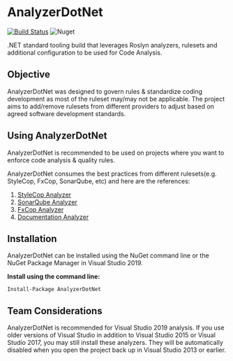 # AnalyzerDotNet  
[![Build Status](https://dev.azure.com/saibaskar57/saibaskar57/_apis/build/status/saibaskaran57.AnalyzerDotNet?branchName=master)](https://dev.azure.com/saibaskar57/saibaskar57/_build/latest?definitionId=2&branchName=master)
![Nuget](https://img.shields.io/nuget/v/AnalyzerDotNet)

.NET standard tooling build that leverages Roslyn analyzers, rulesets and additional configuration to be used for Code Analysis.

## Objective

AnalyzerDotNet was designed to govern rules & standardize coding development as most of the ruleset may/may not be applicable. The project aims to add/remove rulesets from different providers to adjust based on agreed software development standards.

## Using AnalyzerDotNet

AnalyzerDotNet is recommended to be used on projects where you want to enforce code analysis & quality rules.

AnalyzerDotNet consumes the best practices from different rulesets(e.g. StyleCop, FxCop, SonarQube, etc) and here are the references:
1) [StyleCop Analyzer](https://github.com/DotNetAnalyzers/StyleCopAnalyzers/blob/master/DOCUMENTATION.md)
2) [SonarQube Analyzer](https://rules.sonarsource.com/csharp)
3) [FxCop Analyzer](https://github.com/dotnet/roslyn-analyzers/blob/master/src/Microsoft.CodeAnalysis.FxCopAnalyzers/Microsoft.CodeAnalysis.FxCopAnalyzers.md)
4) [Documentation Analyzer](https://github.com/DotNetAnalyzers/DocumentationAnalyzers/blob/master/DOCUMENTATION.md)

## Installation

AnalyzerDotNet can be installed using the NuGet command line or the NuGet Package Manager in Visual Studio 2019.

__Install using the command line:__
```
Install-Package AnalyzerDotNet
```

## Team Considerations
AnalyzerDotNet is recommended for Visual Studio 2019 analysis. If you use older versions of Visual Studio in addition to Visual Studio 2015 or Visual Studio 2017, you may still install these analyzers. They will be automatically disabled when you open the project back up in Visual Studio 2013 or earlier.
